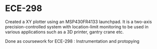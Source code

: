 # ECE-298

Created a XY plotter using an MSP430FR4133 launchpad. It is a two-axis precision-controlled 
system with location-limit monitoring to be used in various applications such as a 3D printer, gantry crane etc.

Done as coursework for ECE-298 : Instrumentation and protopying 
